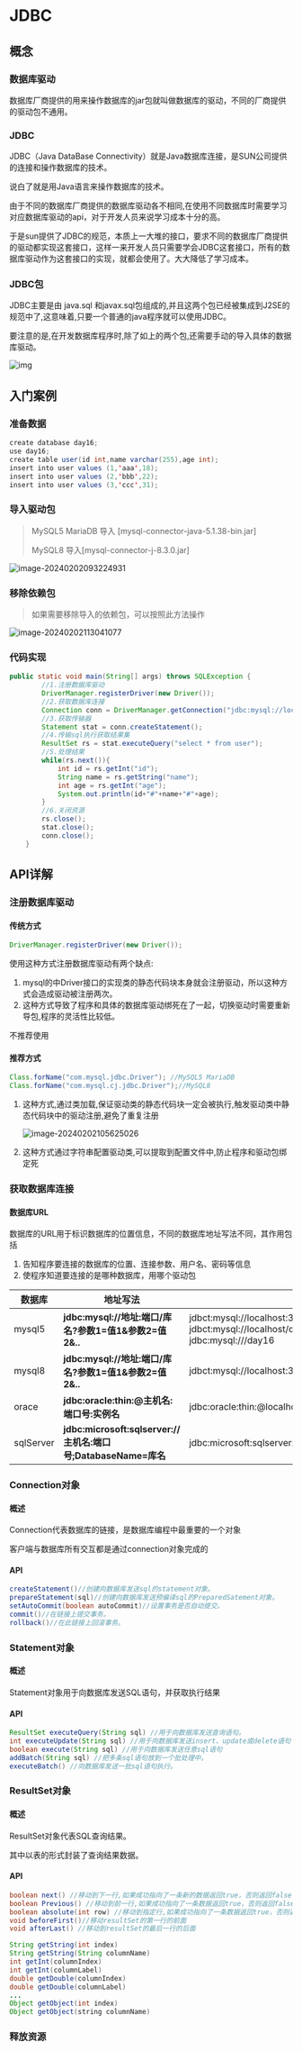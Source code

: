 # JDBC

## 概念

### 数据库驱动

数据库厂商提供的用来操作数据库的jar包就叫做数据库的驱动，不同的厂商提供的驱动包不通用。

### JDBC

JDBC（Java DataBase Connectivity）就是Java数据库连接，是SUN公司提供的连接和操作数据库的技术。

说白了就是用Java语言来操作数据库的技术。

由于不同的数据库厂商提供的数据库驱动各不相同,在使用不同数据库时需要学习对应数据库驱动的api，对于开发人员来说学习成本十分的高。

于是sun提供了JDBC的规范，本质上一大堆的接口，要求不同的数据库厂商提供的驱动都实现这套接口，这样一来开发人员只需要学会JDBC这套接口，所有的数据库驱动作为这套接口的实现，就都会使用了。大大降低了学习成本。

### JDBC包

JDBC主要是由 java.sql 和javax.sql包组成的,并且这两个包已经被集成到J2SE的规范中了,这意味着,只要一个普通的java程序就可以使用JDBC。

要注意的是,在开发数据库程序时,除了如上的两个包,还需要手动的导入具体的数据库驱动。



![img](images/Day16/clip_image002.jpg)

## 入门案例

### 准备数据

```java
create database day16;
use day16;
create table user(id int,name varchar(255),age int);
insert into user values (1,'aaa',18);
insert into user values (2,'bbb',22);
insert into user values (3,'ccc',31);
```

### 导入驱动包

> MySQL5 MariaDB 导入 [mysql-connector-java-5.1.38-bin.jar]
>
> MySQL8 导入[mysql-connector-j-8.3.0.jar]

![image-20240202093224931](images/Day16/image-20240202093224931.png)

### 移除依赖包

> 如果需要移除导入的依赖包，可以按照此方法操作

![image-20240202113041077](images/Day16/image-20240202113041077.png)

### 代码实现

```java
public static void main(String[] args) throws SQLException {
        //1.注册数据库驱动
        DriverManager.registerDriver(new Driver());
        //2.获取数据库连接
        Connection conn = DriverManager.getConnection("jdbc:mysql://localhost:3306/day16", "root", "root");
        //3.获取传输器
        Statement stat = conn.createStatement();
        //4.传输sql执行获取结果集
        ResultSet rs = stat.executeQuery("select * from user");
        //5.处理结果
        while(rs.next()){
            int id = rs.getInt("id");
            String name = rs.getString("name");
            int age = rs.getInt("age");
            System.out.println(id+"#"+name+"#"+age);
        }
        //6.关闭资源
        rs.close();
        stat.close();
        conn.close();
    }
```

## API详解

### 注册数据库驱动

#### 传统方式

```java
DriverManager.registerDriver(new Driver());
```

使用这种方式注册数据库驱动有两个缺点:

1. mysql的中Driver接口的实现类的静态代码块本身就会注册驱动，所以这种方式会造成驱动被注册两次。
2. 这种方式导致了程序和具体的数据库驱动绑死在了一起，切换驱动时需要重新导包,程序的灵活性比较低。

不推荐使用

#### 推荐方式

```java
Class.forName("com.mysql.jdbc.Driver"); //MySQL5 MariaDB
Class.forName("com.mysql.cj.jdbc.Driver");//MySQL8
```

1. 这种方式,通过类加载,保证驱动类的静态代码块一定会被执行,触发驱动类中静态代码块中的驱动注册,避免了重复注册

   ![image-20240202105625026](images/Day16/image-20240202105625026.png)

2. 这种方式通过字符串配置驱动类,可以提取到配置文件中,防止程序和驱动包绑定死

### 获取数据库连接

#### 数据库URL

数据库的URL用于标识数据库的位置信息，不同的数据库地址写法不同，其作用包括

1. 告知程序要连接的数据库的位置、连接参数、用户名、密码等信息
2. 使程序知道要连接的是哪种数据库，用哪个驱动包

| 数据库    | 地址写法                                                     | 示例                                                         |
| --------- | ------------------------------------------------------------ | ------------------------------------------------------------ |
| mysql5    | **jdbc:mysql://地址:端口/库名?参数1=值1&参数2=值2&..**       | jdbct:mysql://localhost:3306/day16<br />jdbct:mysql://localhost/day16<br />jdbc:mysql:///day16 |
| mysql8    | **jdbc:mysql://地址:端口/库名?参数1=值1&参数2=值2&..**       | jdbct:mysql://localhost:3306/day16?serverTimezone=UTC        |
| orace     | **jdbc:oracle:thin:@主机名:端口号:实例名**                   | jdbc:oracle:thin:@localhost:1521:sid                         |
| sqlServer | **jdbc:microsoft:sqlserver://主机名:端口号;DatabaseName=库名** | jdbc:microsoft:sqlserver://localhost:1433;DatabaseName=sid   |

### Connection对象

#### 概述

Connection代表数据库的链接，是数据库编程中最重要的一个对象

客户端与数据库所有交互都是通过connection对象完成的

#### API

```java
createStatement()//创建向数据库发送sql的statement对象。
prepareStatement(sql)//创建向数据库发送预编译sql的PreparedSatement对象。
setAutoCommit(boolean autoCommit)//设置事务是否自动提交。 
commit()//在链接上提交事务。
rollback()//在此链接上回滚事务。
```

### Statement对象

#### 概述

Statement对象用于向数据库发送SQL语句，并获取执行结果

#### API

```java
ResultSet executeQuery(String sql) //用于向数据库发送查询语句。
int executeUpdate(String sql) //用于向数据库发送insert、update或delete语句
boolean execute(String sql) //用于向数据库发送任意sql语句
addBatch(String sql) //把多条sql语句放到一个批处理中。
executeBatch() //向数据库发送一批sql语句执行。 
```

### ResultSet对象

#### 概述

ResultSet对象代表SQL查询结果。

其中以表的形式封装了查询结果数据。

#### API

```java
boolean next() //移动到下一行,如果成功指向了一条新的数据返回true，否则返回false
boolean Previous() //移动到前一行,如果成功指向了一条数据返回true，否则返回false
boolean absolute(int row) //移动到指定行,如果成功指向了一条数据返回true，否则返回false
void beforeFirst()//移动resultSet的第一行的前面
void afterLast() //移动到resultSet的最后一行的后面
```

```java
String getString(int index)
String getString(String columnName)
int getInt(columnIndex)
int getInt(columnLabel)
double getDouble(columnIndex)
double getDouble(columnLabel)
...
Object getObject(int index)
Object getObject(string columnName)
```

### 释放资源





